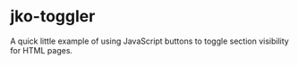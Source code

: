 # jko-toggler
A quick little example of using JavaScript buttons to toggle section visibility for HTML pages.
